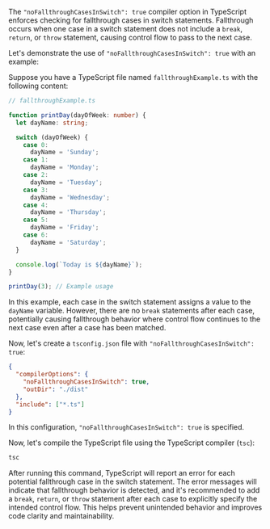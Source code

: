 The `"noFallthroughCasesInSwitch": true` compiler option in TypeScript enforces checking for fallthrough cases in switch statements. Fallthrough occurs when one case in a switch statement does not include a `break`, `return`, or `throw` statement, causing control flow to pass to the next case.

Let's demonstrate the use of `"noFallthroughCasesInSwitch": true` with an example:

Suppose you have a TypeScript file named `fallthroughExample.ts` with the following content:

```typescript
// fallthroughExample.ts

function printDay(dayOfWeek: number) {
  let dayName: string;

  switch (dayOfWeek) {
    case 0:
      dayName = 'Sunday';
    case 1:
      dayName = 'Monday';
    case 2:
      dayName = 'Tuesday';
    case 3:
      dayName = 'Wednesday';
    case 4:
      dayName = 'Thursday';
    case 5:
      dayName = 'Friday';
    case 6:
      dayName = 'Saturday';
  }

  console.log(`Today is ${dayName}`);
}

printDay(3); // Example usage
```

In this example, each case in the switch statement assigns a value to the `dayName` variable. However, there are no `break` statements after each case, potentially causing fallthrough behavior where control flow continues to the next case even after a case has been matched.

Now, let's create a `tsconfig.json` file with `"noFallthroughCasesInSwitch": true`:

```json
{
  "compilerOptions": {
    "noFallthroughCasesInSwitch": true,
    "outDir": "./dist"
  },
  "include": ["*.ts"]
}
```

In this configuration, `"noFallthroughCasesInSwitch": true` is specified.

Now, let's compile the TypeScript file using the TypeScript compiler (`tsc`):

```bash
tsc
```

After running this command, TypeScript will report an error for each potential fallthrough case in the switch statement. The error messages will indicate that fallthrough behavior is detected, and it's recommended to add a `break`, `return`, or `throw` statement after each case to explicitly specify the intended control flow. This helps prevent unintended behavior and improves code clarity and maintainability.